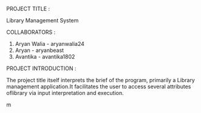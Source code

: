 PROJECT TITLE : 

Library Management System

COLLABORATORS : 
1. Aryan Walia - aryanwalia24
2. Aryan       - aryanbeast
3. Avantika    - avantika1802

PROJECT INTRODUCTION :

The project title itself interprets the brief of the program, primarily a Library management application.It facilitates the user to access several attributes oflibrary via input interpretation and execution.

m
